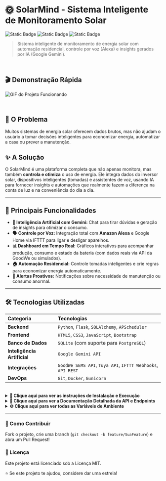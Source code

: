 # 🌞 SolarMind - Sistema Inteligente de Monitoramento Solar

![Static Badge](https://img.shields.io/badge/Status-Est%C3%A1vel-brightgreen) ![Static Badge](https://img.shields.io/badge/Python-3.8%2B-blue) ![Static Badge](https://img.shields.io/badge/Licen%C3%A7a-MIT-lightgrey)

> Sistema inteligente de monitoramento de energia solar com automação residencial, controle por voz (Alexa) e insights gerados por IA (Google Gemini).

<br>

## 🎬 Demonstração Rápida

![GIF do Projeto Funcionando](link_para_o_seu_gif.gif)

<br>

## 🎯 O Problema

Muitos sistemas de energia solar oferecem dados brutos, mas não ajudam o usuário a tomar decisões inteligentes para economizar energia, automatizar a casa ou prever a manutenção.

## ✨ A Solução

O SolarMind é uma plataforma completa que não apenas monitora, mas também **controla e otimiza** o uso de energia. Ele integra dados do inversor solar, dispositivos inteligentes (tomadas) e assistentes de voz, usando IA para fornecer insights e automações que realmente fazem a diferença na conta de luz e na conveniência do dia a dia.

---

## 🚀 Principais Funcionalidades

* **🤖 Inteligência Artificial com Gemini:** Chat para tirar dúvidas e geração de insights para otimizar o consumo.
* **🗣️ Controle por Voz:** Integração total com **Amazon Alexa** e Google Home via IFTTT para ligar e desligar aparelhos.
* **📊 Dashboard em Tempo Real:** Gráficos interativos para acompanhar produção, consumo e estado da bateria (com dados reais via API da GoodWe ou simulados).
* **🏠 Automação Residencial:** Controle tomadas inteligentes e crie regras para economizar energia automaticamente.
* **🔔 Alertas Proativos:** Notificações sobre necessidade de manutenção ou consumo anormal.

---

## 🛠️ Tecnologias Utilizadas

| Categoria | Tecnologias |
| :--- | :--- |
| **Backend** | `Python`, `Flask`, `SQLAlchemy`, `APScheduler` |
| **Frontend** | `HTML5`, `CSS3`, `JavaScript`, `Bootstrap` |
| **Banco de Dados** | `SQLite` (com suporte para `PostgreSQL`) |
| **Inteligência Artificial** | `Google Gemini API` |
| **Integrações** | `GoodWe SEMS API`, `Tuya API`, `IFTTT Webhooks`, `API REST` |
| **DevOps** | `Git`, `Docker`, `Gunicorn` |

<br>

<details>
<summary><strong>🚀 Clique aqui para ver as instruções de Instalação e Execução</strong></summary>

### Instalação e Configuração

**Pré-requisitos:** Python 3.8+, Git

1.  **Clone o repositório:**
    ```bash
    git clone [https://github.com/guivega7/Goodwe-Challenge.git](https://github.com/guivega7/Goodwe-Challenge.git)
    cd Goodwe-Challenge
    ```
2.  **Crie e ative o ambiente virtual:**
    ```bash
    python -m venv venv
    # Windows: venv\Scripts\activate | Linux/macOS: source venv/bin/activate
    ```
3.  **Instale as dependências:**
    ```bash
    pip install -r requirements.txt
    ```
4.  **Configure as variáveis de ambiente:**
    ```bash
    # Copie o arquivo de exemplo e edite com suas chaves
    copy .env.example .env
    ```
5.  **Inicialize o banco de dados:**
    ```bash
    python init_db.py
    ```
6.  **Execute a aplicação:**
    ```bash
    python app.py
    ```
    Acesse em `http://localhost:5000/dashboard?fonte=mock`

</details>

<details>
<summary><strong>📄 Clique aqui para ver a Documentação Detalhada da API e Endpoints</strong></summary>

  ### Principais Endpoints Solares
  | Endpoint | Descrição | Cache |
  | :--- | :--- | :--- |
  | `GET /api/solar/status` | Status resumido (potência, SOC, etc.) | 30s |
  | `GET /api/solar/data` | Agregado produção/consumo/bateria/economia | 120s |

  *(continue com o resto da sua documentação aqui)*

</details>

<details>
<summary><strong>⚙️ Clique aqui para ver todas as Variáveis de Ambiente</strong></summary>

  | Categoria | Variável | Obrigatório | Default / Exemplo | Descrição |
  | :--- | :--- | :--- | :--- | :--- |
  | Core | `SECRET_KEY` | Produção | `dev-key-change-in-production` | Chave Flask... |

  *(continue com o resto da sua tabela aqui)*

</details>

---

### 🤝 Como Contribuir
Fork o projeto, crie uma branch (`git checkout -b feature/SuaFeature`) e abra um Pull Request!

### 📝 Licença
Este projeto está licenciado sob a Licença MIT.

⭐ Se este projeto te ajudou, considere dar uma estrela!